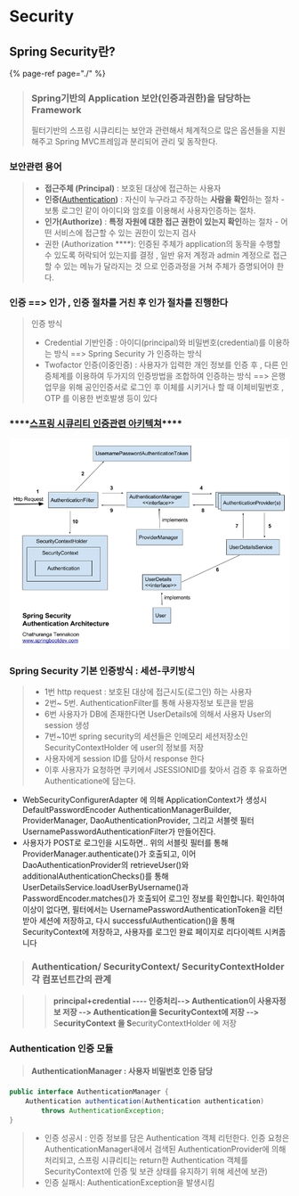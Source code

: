 # Security

## **Spring Security란?**

{% page-ref page="./" %}

> ### Spring기반의  Application 보안\(인증과권한\)을 담당하는 Framework
>
> 필터기반의 스프링 시큐리티는 보안과 관련해서 체계적으로 많은 옵션들을 지원해주고 Spring MVC프레임과 분리되어 관리 및 동작한다.

### 보안관련 용어

> * **접근주체 \(Principal\)** :  보호된 대상에 접근하는 사용자
> * **인증\(**[Authentication](https://m.blog.naver.com/PostView.nhn?blogId=eternity9us&logNo=221397323452&proxyReferer=https:%2F%2Fwww.google.com%2F)**\)** : 자신이 누구라고 주장하는 **사람을 확인**하는 절차  - 보통 로그인 같이 아이디와 암호를 이용해서  사용자인증하는 절차.
> * **인가\(**Authorize**\)**  : **특정 자원에 대한 접근 권한이 있는지 확인**하는 절차 -  어떤 서비스에 접근할 수 있는 권한이 있는지 검사 
> * 권한 \(Authorization ****\): 인증된 주체가 application의 동작을 수행할 수 있도록  허락되어 있는지를 결정 , 일반 유저 계정과 admin 계정으로 접근할 수 있는 메뉴가 달라지는 것 으로 인증과정을 거쳐 주체가 증명되어야 한다.

### 인증 ==&gt; 인가 , 인증 절차를 거친 후 인가 절차를 진행한다

> 인증 방식
>
> * Credential 기반인증 :  아이디\(principal\)와 비밀번호\(credential\)를 이용하는 방식 ==&gt; Spring Security 가 인증하는 방식 
> * Twofactor 인증\(이중인증\) :  사용자가 입력한 개인 정보를 인증 후 , 다른 인증체계를 이용하여 두가지의 인증방법을 조합하여 인증하는 방식 ==&gt; 은행업무을 위해 공인인증서로 로그인 후 이체를 시키거나 할 때 이체비밀번호 , OTP 를 이용한 번호발생 등이 있다

### \*\*\*\*[**스프링 시큐리티 인증관련 아키텍쳐**](https://spring.io/guides/topicals/spring-security-architecture#_web_security)\*\*\*\*

![](../../.gitbook/assets/spring-security.png)

### Spring Security  기본 인증방식 : 세션-쿠키방식

> * 1번 http request  : 보호된 대상에 접근시도\(로그인\) 하는 사용자   
> * 2번~ 5번. AuthenticationFilter를 통해 사용자정보 토큰을 받음
> * 6번 사용자가 DB에 존재한다면 UserDetails에 의해서  사용자 User의 session 생성
> * 7번~10번 spring security의 세션들은 인메모리 세션저장소인 SecurityContextHolder 에 user의 정보를 저장
> * 사용자에게 session ID를 담아서 response 한다
> * 이후 사용자가 요청하면 쿠키에서 JSESSIONID를 찾아서 검증 후 유효하면 Authenticatione에 담는다.

* WebSecurityConfigurerAdapter 에 의해 ApplicationContext가 생성시DefaultPasswordEncoder AuthenticationManagerBuilder, ProviderManager, DaoAuthenticationProvider, 그리고 서블렛 필터 UsernamePasswordAuthenticationFilter가 만들어진다. 
*  사용자가 POST로 로그인을 시도하면.. 위의 서블릿 필터를 통해 ProviderManager.authenticate\(\)가 호출되고, 이어DaoAuthenticationProvider의 retrieveUser\(\)와 additionalAuthenticationChecks\(\)를 통해 UserDetailsService.loadUserByUsername\(\)과 PasswordEncoder.matches\(\)가 호출되어 로그인 정보를 확인합니다. 확인하여 이상이 없다면, 필터에서는 UsernamePasswordAuthenticationToken을 리턴받아 세션에 저장하고, 다시 successfulAuthentication\(\)을 통해 SecurityContext에 저장하고, 사용자를 로그인 완료 페이지로 리다이렉트 시켜줍니다

> ###   **Authentication/ SecurityContext/ SecurityContextHolder 각 컴포넌트간의 관계**

> > **principal+credential ---- 인증처리--&gt;  Authentication이 사용자정보 저장 --&gt; Authentication을 SecurityContext에 저장 --&gt;**  S**ecurityContext 을  S**ecurityContextHolder 에 저장

### Authentication 인증 모듈

> ####  **AuthenticationManager : 사용자 비밀번호 인증 담당**

```java
public interface AuthenticationManager {
    Authentication authentication(Authentication authentication) 
        throws AuthenticationException;
}
```

> * 인증 성공시 : 인증 정보를 담은 Authentication 객체 리턴한다.  인증 요청은 AuthenticationManager내에서 검색된 AuthenticationProvider에 의해 처리되고, 스프링 시큐리티는 return한 Authentication 객체를 SecurityContext에 인증 및 보관 상태를 유지하기 위해 세션에 보관\)
> * 인증 실패시: AuthenticationException을 발생시킴

### 



